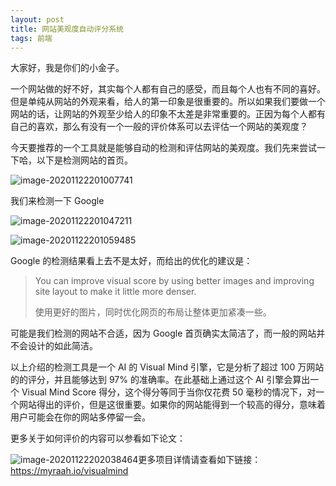 ```yaml
---
layout: post
title: 网站美观度自动评分系统
tags: 前端
---
```


大家好，我是你们的小金子。

一个网站做的好不好，其实每个人都有自己的感受，而且每个人也有不同的喜好。但是单纯从网站的外观来看，给人的第一印象是很重要的。所以如果我们要做一个网站的话，让网站的外观至少给人的印象不太差是非常重要的。正因为每个人都有自己的喜欢，那么有没有一个一般的评价体系可以去评估一个网站的美观度？

今天要推荐的一个工具就是能够自动的检测和评估网站的美观度。我们先来尝试一下哈，以下是检测网站的首页。

![image-20201122201007741](https://7465-test-3c9b5e-books-1301492295.tcb.qcloud.la/mac_github_images/compress_image-20201122201007741.png)

我们来检测一下 Google

![image-20201122201047211](https://7465-test-3c9b5e-books-1301492295.tcb.qcloud.la/mac_github_images/compress_image-20201122201047211.png)

![image-20201122201059485](https://7465-test-3c9b5e-books-1301492295.tcb.qcloud.la/mac_github_images/compress_image-20201122201059485.png)

Google 的检测结果看上去不是太好，而给出的优化的建议是：

> You can improve visual score by using better images and improving site layout to make it little more denser.
>
> 使用更好的图片，同时优化网页的布局让整体更加紧凑一些。

可能是我们检测的网站不合适，因为 Google 首页确实太简洁了，而一般的网站并不会设计的如此简洁。

以上介绍的检测工具是一个 AI 的 Visual Mind 引擎，它是分析了超过 100 万网站的的评分，并且能够达到 97% 的准确率。在此基础上通过这个 AI 引擎会算出一个 Visual Mind Score 得分，这个得分等同于当你仅花费 50 毫秒的情况下，对一个网站得出的评价，但是这很重要。如果你的网站能得到一个较高的得分，意味着用户可能会在你的网站多停留一会。

更多关于如何评价的内容可以参看如下论文：

![image-20201122202038464](https://7465-test-3c9b5e-books-1301492295.tcb.qcloud.la/mac_github_images/compress_image-20201122202038464.png)更多项目详情请查看如下链接：https://myraah.io/visualmind
